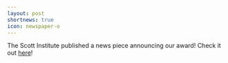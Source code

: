 ```yaml
---
layout: post
shortnews: true
icon: newspaper-o
---
```


The Scott Institute published a news piece announcing our award! Check it out [here](https://www.cmu.edu/energy/news-multimedia/2019/arpa-e-award.html)!
